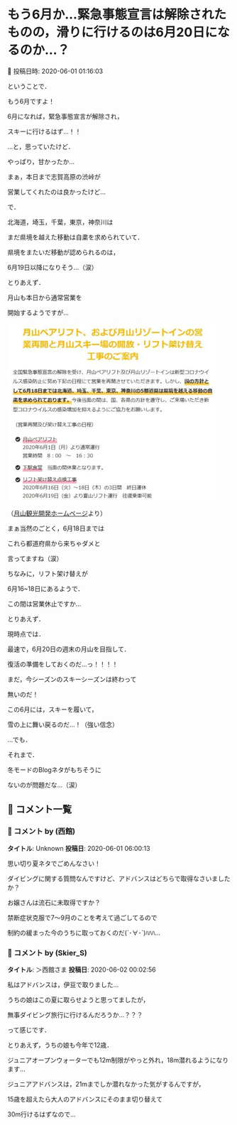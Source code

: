 # もう6月か…緊急事態宣言は解除されたものの，滑りに行けるのは6月20日になるのか…？

📅 投稿日時: 2020-06-01 01:16:03

ということで．


もう6月ですよ！





6月になれば，緊急事態宣言が解除され，


スキーに行けるはず…！！





…と，思っていたけど．


やっぱり，甘かったか…





まぁ，本日まで志賀高原の渋峠が


営業してくれたのは良かったけど…





で．


北海道，埼玉，千葉，東京，神奈川は


まだ県境を越えた移動は自粛を求められていて．


県境をまたいだ移動が認められるのは，


6月19日以降になりそう…（涙）





とりあえず．


月山も本日から通常営業を


開始するようですが…







![7d079f4b7fc453755e247f9bad3f4ad3.jpg](images/7d079f4b7fc453755e247f9bad3f4ad3.jpg)




（[月山観光開発ホームページ](https://gassankanko.jp/)より）





まぁ当然のごとく，6月18日までは


これら都道府県から来ちゃダメと


言ってますね（涙）





ちなみに，リフト架け替えが


6月16~18日にあるようで．


この間は営業休止ですか…





とりあえず．


現時点では．


最速で，6月20日の週末の月山を目指して．


復活の準備をしておくのだ…っ！！！！


まだ，今シーズンのスキーシーズンは終わって


無いのだ！


この6月には，スキーを履いて，


雪の上に舞い戻るのだ…！（強い信念）





…でも．


それまで．


冬モードのBlogネタがもちそうに


ないのが問題だな…（涙）

## 💬 コメント一覧

### 💬 コメント by (西館)
**タイトル**: Unknown
**投稿日**: 2020-06-01 06:00:13

思い切り夏ネタでごめんなさい！

ダイビングに関する質問なんですけど、アドバンスはどちらで取得なさいましたか？

お嬢さんは流石に未取得ですか？



禁断症状克服で7～9月のことを考えて過ごしてるので

制約の緩まった今のうちに取っておくのだ(´･∀･`)ﾊﾊﾊ…

### 💬 コメント by (Skier_S)
**タイトル**: ＞西館さま
**投稿日**: 2020-06-02 00:02:56

私はアドバンスは，伊豆で取りました…

うちの娘はこの夏に取らせようと思ってましたが，

無事ダイビング旅行に行けるんだろうか…？？？

って感じです．



とりあえず，うちの娘も今年で12歳．

ジュニアオープンウォーターでも12m制限がやっと外れ，18m潜れるようになります…

ジュニアアドバンスは，21mまでしか潜れなかった気がするんですが，

15歳を超えたら大人のアドバンスにそのまま切り替えて

30m行けるはずなので…

